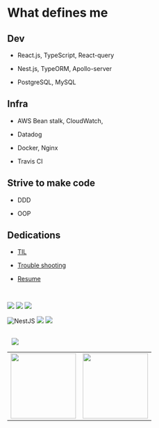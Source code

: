 # What defines me

## Dev
- React.js, TypeScript, React-query

- Nest.js, TypeORM, Apollo-server

- PostgreSQL, MySQL

## Infra
- AWS Bean stalk, CloudWatch, 

- Datadog

- Docker, Nginx

- Travis CI


## Strive to make code 
- DDD

- OOP


## Dedications

- [TIL](https://github.com/2donny/TIL)

- [Trouble shooting](https://cold-jester-ca6.notion.site/Trouble-shooting-5b703132f8754397944149d090d7d41c)

- [Resume](https://aquamarine-cabin-d7f.notion.site/37e0cb420b724e00889e6413e301b785)

 

<br />

<img src="https://img.shields.io/badge/React-00B4F0?style=for-the-badge&logo=react&logoColor=white"/></a>
<img src="https://img.shields.io/badge/TypeScript-007ACC?style=for-the-badge&logo=typescript&logoColor=white"/></a>
<img src="https://img.shields.io/badge/GraphQl-E10098?style=for-the-badge&logo=graphql&logoColor=white"/></a>

![NestJS](https://img.shields.io/badge/nestjs-%23E0234E.svg?style=for-the-badge&logo=nestjs&logoColor=white)
<img src="https://img.shields.io/badge/Node.js-43853D?style=for-the-badge&logo=node-dot-js&logoColor=white"/></a>
<img src="https://img.shields.io/badge/PostgreSQL-316192?style=for-the-badge&logo=postgresql&logoColor=white"/></a>


<br />

<div>
  <img 
        src="https://hits.seeyoufarm.com/api/count/incr/badge.svg?url=https%3A%2F%2Fgithub.com%2F2donny&count_bg=%2333C7D5&title_bg=%23555555&icon=&icon_color=%23E7E7E7&title=hits&edge_flat=false"
        style="height : auto; margin-left : 10px; margin-right : 10px;"
 />
  
 <br/>
 
<table><tr>
<td valign="top" width="50%">
<img src="https://github-readme-stats.vercel.app/api?username=2donny&show_icons=true&count_private=true&hide_border=true" style="height: 150px" /></td>

<td valign="top" width="50%">
<img src="https://github-readme-stats.vercel.app/api/top-langs/?username=2donny&hide_border=true&layout=compact" style="height: 150px" /></td>
</tr></table>  
